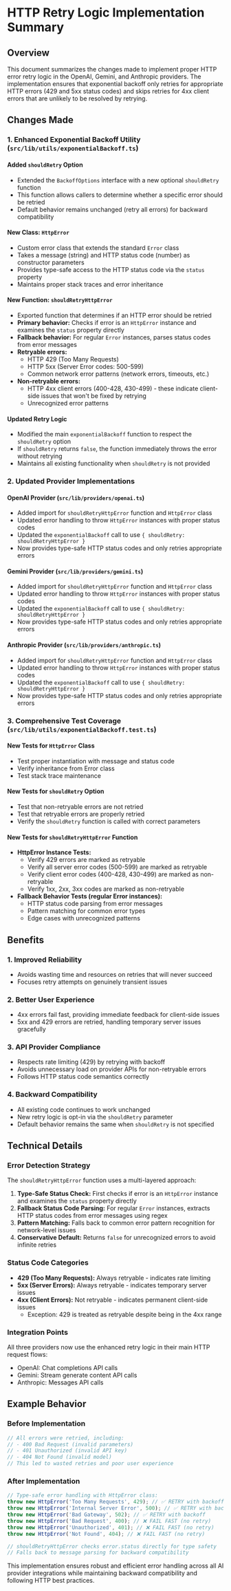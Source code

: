 # HTTP Retry Logic Implementation Summary

## Overview

This document summarizes the changes made to implement proper HTTP error retry logic in the OpenAI, Gemini, and Anthropic providers. The implementation ensures that exponential backoff only retries for appropriate HTTP errors (429 and 5xx status codes) and skips retries for 4xx client errors that are unlikely to be resolved by retrying.

## Changes Made

### 1. Enhanced Exponential Backoff Utility (`src/lib/utils/exponentialBackoff.ts`)

#### Added `shouldRetry` Option

- Extended the `BackoffOptions` interface with a new optional `shouldRetry` function
- This function allows callers to determine whether a specific error should be retried
- Default behavior remains unchanged (retry all errors) for backward compatibility

#### New Class: `HttpError`

- Custom error class that extends the standard `Error` class
- Takes a message (string) and HTTP status code (number) as constructor parameters
- Provides type-safe access to the HTTP status code via the `status` property
- Maintains proper stack traces and error inheritance

#### New Function: `shouldRetryHttpError`

- Exported function that determines if an HTTP error should be retried
- **Primary behavior:** Checks if error is an `HttpError` instance and examines the `status` property directly
- **Fallback behavior:** For regular `Error` instances, parses status codes from error messages
- **Retryable errors:**
  - HTTP 429 (Too Many Requests)
  - HTTP 5xx (Server Error codes: 500-599)
  - Common network error patterns (network errors, timeouts, etc.)
- **Non-retryable errors:**
  - HTTP 4xx client errors (400-428, 430-499) - these indicate client-side issues that won't be fixed by retrying
  - Unrecognized error patterns

#### Updated Retry Logic

- Modified the main `exponentialBackoff` function to respect the `shouldRetry` option
- If `shouldRetry` returns `false`, the function immediately throws the error without retrying
- Maintains all existing functionality when `shouldRetry` is not provided

### 2. Updated Provider Implementations

#### OpenAI Provider (`src/lib/providers/openai.ts`)

- Added import for `shouldRetryHttpError` function and `HttpError` class
- Updated error handling to throw `HttpError` instances with proper status codes
- Updated the `exponentialBackoff` call to use `{ shouldRetry: shouldRetryHttpError }`
- Now provides type-safe HTTP status codes and only retries appropriate errors

#### Gemini Provider (`src/lib/providers/gemini.ts`)

- Added import for `shouldRetryHttpError` function and `HttpError` class
- Updated error handling to throw `HttpError` instances with proper status codes
- Updated the `exponentialBackoff` call to use `{ shouldRetry: shouldRetryHttpError }`
- Now provides type-safe HTTP status codes and only retries appropriate errors

#### Anthropic Provider (`src/lib/providers/anthropic.ts`)

- Added import for `shouldRetryHttpError` function and `HttpError` class
- Updated error handling to throw `HttpError` instances with proper status codes
- Updated the `exponentialBackoff` call to use `{ shouldRetry: shouldRetryHttpError }`
- Now provides type-safe HTTP status codes and only retries appropriate errors

### 3. Comprehensive Test Coverage (`src/lib/utils/exponentialBackoff.test.ts`)

#### New Tests for `HttpError` Class

- Test proper instantiation with message and status code
- Verify inheritance from Error class
- Test stack trace maintenance

#### New Tests for `shouldRetry` Option

- Test that non-retryable errors are not retried
- Test that retryable errors are properly retried
- Verify the `shouldRetry` function is called with correct parameters

#### New Tests for `shouldRetryHttpError` Function

- **HttpError Instance Tests:**
  - Verify 429 errors are marked as retryable
  - Verify all server error codes (500-599) are marked as retryable
  - Verify client error codes (400-428, 430-499) are marked as non-retryable
  - Verify 1xx, 2xx, 3xx codes are marked as non-retryable
- **Fallback Behavior Tests (regular Error instances):**
  - HTTP status code parsing from error messages
  - Pattern matching for common error types
  - Edge cases with unrecognized patterns

## Benefits

### 1. Improved Reliability

- Avoids wasting time and resources on retries that will never succeed
- Focuses retry attempts on genuinely transient issues

### 2. Better User Experience

- 4xx errors fail fast, providing immediate feedback for client-side issues
- 5xx and 429 errors are retried, handling temporary server issues gracefully

### 3. API Provider Compliance

- Respects rate limiting (429) by retrying with backoff
- Avoids unnecessary load on provider APIs for non-retryable errors
- Follows HTTP status code semantics correctly

### 4. Backward Compatibility

- All existing code continues to work unchanged
- New retry logic is opt-in via the `shouldRetry` parameter
- Default behavior remains the same when `shouldRetry` is not specified

## Technical Details

### Error Detection Strategy

The `shouldRetryHttpError` function uses a multi-layered approach:

1. **Type-Safe Status Check:** First checks if error is an `HttpError` instance and examines the `status` property directly
2. **Fallback Status Code Parsing:** For regular `Error` instances, extracts HTTP status codes from error messages using regex
3. **Pattern Matching:** Falls back to common error pattern recognition for network-level issues
4. **Conservative Default:** Returns `false` for unrecognized errors to avoid infinite retries

### Status Code Categories

- **429 (Too Many Requests):** Always retryable - indicates rate limiting
- **5xx (Server Errors):** Always retryable - indicates temporary server issues
- **4xx (Client Errors):** Not retryable - indicates permanent client-side issues
  - Exception: 429 is treated as retryable despite being in the 4xx range

### Integration Points

All three providers now use the enhanced retry logic in their main HTTP request flows:

- OpenAI: Chat completions API calls
- Gemini: Stream generate content API calls
- Anthropic: Messages API calls

## Example Behavior

### Before Implementation

```typescript
// All errors were retried, including:
// - 400 Bad Request (invalid parameters)
// - 401 Unauthorized (invalid API key)
// - 404 Not Found (invalid model)
// This led to wasted retries and poor user experience
```

### After Implementation

```typescript
// Type-safe error handling with HttpError class:
throw new HttpError('Too Many Requests', 429); // ✅ RETRY with backoff
throw new HttpError('Internal Server Error', 500); // ✅ RETRY with backoff
throw new HttpError('Bad Gateway', 502); // ✅ RETRY with backoff
throw new HttpError('Bad Request', 400); // ❌ FAIL FAST (no retry)
throw new HttpError('Unauthorized', 401); // ❌ FAIL FAST (no retry)
throw new HttpError('Not Found', 404); // ❌ FAIL FAST (no retry)

// shouldRetryHttpError checks error.status directly for type safety
// Falls back to message parsing for backward compatibility
```

This implementation ensures robust and efficient error handling across all AI provider integrations while maintaining backward compatibility and following HTTP best practices.
